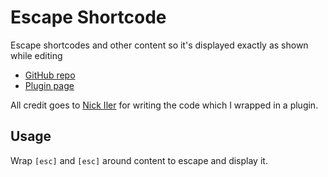 # Escape Shortcode

Escape shortcodes and other content so it's displayed exactly as shown while editing

- [GitHub repo](https://github.com/richjenks/wp-escape-shortcode)
- [Plugin page](https://richjenks.com/dev/wp/escape-shortcode/)

All credit goes to [Nick Iler](http://www.ilertech.com/2011/06/escape-wordpress-shortcodes-in-content-with-a-shortcode/) for writing the code which I wrapped in a plugin.

## Usage

Wrap `[esc]` and `[esc]` around content to escape and display it.